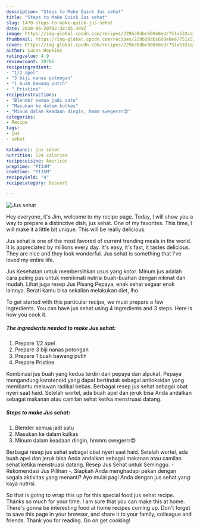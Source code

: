 ```yaml
---
description: "Steps to Make Quick Jus sehat"
title: "Steps to Make Quick Jus sehat"
slug: 1470-steps-to-make-quick-jus-sehat
date: 2020-06-20T02:38:55.499Z
image: https://img-global.cpcdn.com/recipes/229b38dbc600e8ed/751x532cq70/jus-sehat-foto-resep-utama.jpg
thumbnail: https://img-global.cpcdn.com/recipes/229b38dbc600e8ed/751x532cq70/jus-sehat-foto-resep-utama.jpg
cover: https://img-global.cpcdn.com/recipes/229b38dbc600e8ed/751x532cq70/jus-sehat-foto-resep-utama.jpg
author: Lucas Hopkins
ratingvalue: 4.9
reviewcount: 39786
recipeingredient:
- "1/2 apel"
- "3 biji nanas potongan"
- "1 buah bawang putih"
- " Pristine"
recipeinstructions:
- "Blender semua jadi satu"
- "Masukan ke dalam kulkas"
- "Minum dalam keadaan dingin, hmmm swegerrr😍"
categories:
- Recipe
tags:
- jus
- sehat

katakunci: jus sehat 
nutrition: 224 calories
recipecuisine: American
preptime: "PT34M"
cooktime: "PT35M"
recipeyield: "4"
recipecategory: Dessert

---
```



![Jus sehat](https://img-global.cpcdn.com/recipes/229b38dbc600e8ed/751x532cq70/jus-sehat-foto-resep-utama.jpg)

Hey everyone, it's Jim, welcome to my recipe page. Today, I will show you a way to prepare a distinctive dish, jus sehat. One of my favorites. This time, I will make it a little bit unique. This will be really delicious.

Jus sehat is one of the most favored of current trending meals in the world. It is appreciated by millions every day. It's easy, it's fast, it tastes delicious. They are nice and they look wonderful. Jus sehat is something that I've loved my entire life.

Jus Kesehatan untuk membersihkan usus yang kotor. Minum jus adalah cara paling pas untuk menikmati nutrisi buah-buahan dengan nikmat dan mudah. Lihat juga resep Jus Pisang Pepaya, enak sehat segaar enak lainnya. Berati kamu bisa sekalian melakukan diet, lho.


To get started with this particular recipe, we must prepare a few ingredients. You can have jus sehat using 4 ingredients and 3 steps. Here is how you cook it.

<!--inarticleads1-->

##### The ingredients needed to make Jus sehat:

1. Prepare 1/2 apel
1. Prepare 3 biji nanas potongan
1. Prepare 1 buah bawang putih
1. Prepare  Pristine


Kombinasi jus buah yang kedua terdiri dari pepaya dan alpukat. Pepaya mengandung karotenoid yang dapat bertindak sebagai antioksidan yang membantu melawan radikal bebas. Berbagai resep jus sehat sebagai obat nyeri saat haid. Setelah wortel, ada buah apel dan jeruk bisa Anda andalkan sebagai makanan atau camilan sehat ketika menstruasi datang. 

<!--inarticleads2-->

##### Steps to make Jus sehat:

1. Blender semua jadi satu
1. Masukan ke dalam kulkas
1. Minum dalam keadaan dingin, hmmm swegerrr😍


Berbagai resep jus sehat sebagai obat nyeri saat haid. Setelah wortel, ada buah apel dan jeruk bisa Anda andalkan sebagai makanan atau camilan sehat ketika menstruasi datang. Resep Jus Sehat untuk Seminggu. - Rekomendasi Jus Pilihan -. Siapkah Anda menghadapi pekan dengan segala aktivitas yang menanti? Ayo mulai pagi Anda dengan jus sehat yang kaya nutrisi. 

So that is going to wrap this up for this special food jus sehat recipe. Thanks so much for your time. I am sure that you can make this at home. There's gonna be interesting food at home recipes coming up. Don't forget to save this page in your browser, and share it to your family, colleague and friends. Thank you for reading. Go on get cooking!
